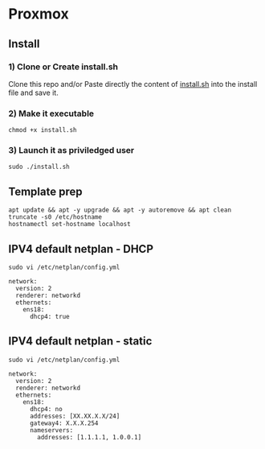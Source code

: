# Proxmox

## Install

### 1) Clone or Create install.sh

Clone this repo and/or Paste directly the content of [install.sh](install.sh) into the install file and save it.

### 2) Make it executable

`chmod +x install.sh`

### 3) Launch it as priviledged user

`sudo ./install.sh`

## Template prep

    apt update && apt -y upgrade && apt -y autoremove && apt clean
    truncate -s0 /etc/hostname
    hostnamectl set-hostname localhost

## IPV4 default netplan - DHCP

```sudo vi /etc/netplan/config.yml```


    network:
      version: 2
      renderer: networkd
      ethernets:
        ens18:
          dhcp4: true

## IPV4 default netplan - static

```sudo vi /etc/netplan/config.yml```

    network:
      version: 2
      renderer: networkd
      ethernets:
        ens18:
          dhcp4: no
          addresses: [XX.XX.X.X/24]
          gateway4: X.X.X.254
          nameservers:
            addresses: [1.1.1.1, 1.0.0.1]

